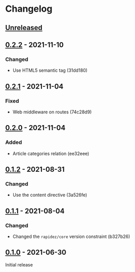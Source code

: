 # Changelog

## [Unreleased](https://github.com/org/repo/compare/0.2.2...master)

## [0.2.2](https://github.com/org/repo/compare/0.2.1...0.2.2) - 2021-11-10

### Changed

- Use HTML5 semantic tag (31dd180)

## [0.2.1](https://github.com/org/repo/compare/0.2.0...0.2.1) - 2021-11-04

### Fixed

- Web middleware on routes (74c28d9)

## [0.2.0](https://github.com/org/repo/compare/0.1.2...0.2.0) - 2021-11-04

### Added

- Article categories relation (ee32eee)

## [0.1.2](https://github.com/org/repo/compare/0.1.1...0.1.2) - 2021-08-31

### Changed

- Use the content directive (3a526fe)

## [0.1.1](https://github.com/org/repo/compare/0.1.0...0.1.1) - 2021-08-04

### Changed

- Changed the `rapidez/core` version constraint (b327b26)

## [0.1.0](https://github.com/org/repo/compare/4029d7252ba045a8c4fb7912a8145f778242cd76...0.1.0) - 2021-06-30

Initial release


